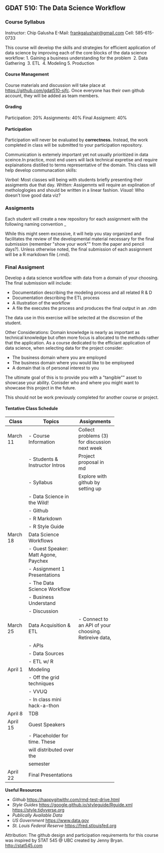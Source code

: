 GDAT 510: The Data Science Workflow
-----------------------------------

### Course Syllabus

Instructor: Chip Galusha
E-Mail: <frankgalushajr@gmail.com>
Cell: 585-615-0733

This course will develop the skills and strategies for efficient application of data science by improving each of the core blocks of the data science workflow: 1. Gaining a business understanding for the problem 
2. Data Gathering 
3. ETL 
4. Modeling 5. Production</br>

#### Course Management

Course materials and discussion will take place at <https://github.com/gdat510-sjfc>. Once everyone has their own github account, they will be added as team members.

#### Grading

Participation: 20%
Assignments: 40%
Final Assigment: 40%

#### Participation

Participation will never be evaluated by **correctness.** Instead, the work completed in class will be submitted to your participation repository.

Communication is extemely important yet not usually prioritized in data sceince.In practice, most end users will lack technical expretise and require explainations distilled to terms representative of the domain. This class will help develop communacation skills:

*Verbal:* Most classes will being with students briefly presenting their assigments due that day.
*Written:* Assigemnts will require an explination of methologlogies and should be written in a linear fashion.
*Visual:* Who doesn't love good data viz?

### Assigments

Each student will create a new repository for each assignment with the following naming convention <sjfc user name>\_<assignment number>

While this might seem excessive, it will help you stay organized and facilitates the review of the developmental material necessary for the final submission (remember "show your work"" from the paper and pencil days?). Unless otherwise noted, the final submission of each assignment will be a R markdown file (.rmd).

### Final Assigment

Develop a data science workflow with data from a domain of your choosing. The final submission will include:

-   Documentation describing the modeling process and all related R & D
-   Documentation describing the ETL process
-   A illustration of the workflow
-   A file the executes the process and produces the final output in an .rdm

The data use in this exercise will be selected at the discresion of the student.

Other Considerations: Domain knowledge is nearly as important as technical knowledge but often more focus is allocated to the methods rather that the application. As a course dedicated to the efficiant application of data science, when selecting data for the project consider:

-   The business domain where you are employed
-   The business domain where you would like to be employeed
-   A domain that is of personal interest to you

The ultimate goal of this is to provide you with a "tangible"" asset to showcase your ability. Conisder who and where you might want to showcase this project in the future.

This should not be work previously completed for another course or project.

#### Tentative Class Schedule

<table style="width:71%;">
<colgroup>
<col width="12%" />
<col width="41%" />
<col width="16%" />
</colgroup>
<thead>
<tr class="header">
<th>Class</th>
<th>Topics</th>
<th>Assignments</th>
</tr>
</thead>
<tbody>
<tr class="odd">
<td>March 11</td>
<td>- Course Information</td>
<td>Collect problems (3) for discussion next week</td>
</tr>
<tr class="even">
<td></td>
<td>- Students &amp; Instructor Intros</td>
<td>Project proposal in md</td>
</tr>
<tr class="odd">
<td></td>
<td>- Syllabus</td>
<td>Explore with github by setting up</td>
</tr>
<tr class="even">
<td></td>
<td>- Data Science in the Wild!</td>
<td></td>
</tr>
<tr class="odd">
<td></td>
<td>- Github</td>
<td></td>
</tr>
<tr class="even">
<td></td>
<td>- R Markdown</td>
<td></td>
</tr>
<tr class="odd">
<td></td>
<td>- R Style Guide</td>
<td></td>
</tr>
<tr class="even">
<td>March 18</td>
<td>Data Science Workflows</td>
<td></td>
</tr>
<tr class="odd">
<td></td>
<td>- Guest Speaker: Matt Agone, Paychex</td>
<td></td>
</tr>
<tr class="even">
<td></td>
<td>- Assignment 1 Presentations</td>
<td></td>
</tr>
<tr class="odd">
<td></td>
<td>- The Data Science Workflow</td>
<td></td>
</tr>
<tr class="even">
<td></td>
<td>- Business Understand</td>
<td></td>
</tr>
<tr class="odd">
<td></td>
<td>- Discussion</td>
<td></td>
</tr>
<tr class="even">
<td>March 25</td>
<td>Data Acquisition &amp; ETL</td>
<td>- Connect to an API of your choosing. Retireive data,</td>
</tr>
<tr class="odd">
<td></td>
<td>- APIs</td>
<td></td>
</tr>
<tr class="even">
<td></td>
<td>- Data Sources</td>
<td></td>
</tr>
<tr class="odd">
<td></td>
<td>- ETL w/ R</td>
<td></td>
</tr>
<tr class="even">
<td>April 1</td>
<td>Modeling</td>
<td></td>
</tr>
<tr class="odd">
<td></td>
<td>- Off the grid techniques</td>
<td></td>
</tr>
<tr class="even">
<td></td>
<td>- VVUQ</td>
<td></td>
</tr>
<tr class="odd">
<td></td>
<td>- In class mini hack-a-thon</td>
<td></td>
</tr>
<tr class="even">
<td>April 8</td>
<td>TDB</td>
<td></td>
</tr>
<tr class="odd">
<td>April 15</td>
<td>Guest Speakers</td>
<td></td>
</tr>
<tr class="even">
<td></td>
<td>- Placeholder for time. These</td>
<td></td>
</tr>
<tr class="odd">
<td></td>
<td>will distributed over the</td>
<td></td>
</tr>
<tr class="even">
<td></td>
<td>semester</td>
<td></td>
</tr>
<tr class="odd">
<td>April 22</td>
<td>Final Presentations</td>
<td></td>
</tr>
</tbody>
</table>

**Useful Resources**
- *Github*
<https://happygitwithr.com/rmd-test-drive.html>
- *Style Guides*
<https://google.github.io/styleguide/Rguide.xml>
<https://style.tidyverse.org>
- *Publically Available Data*
- *US Government*
<https://www.data.gov>
- *St. Louis Federal Reserve*
<https://fred.stlouisfed.org>

Attribution: The github design and participation requirements for this course was inspired by STAT 545 @ UBC created by Jenny Bryan. <http://stat545.com>

